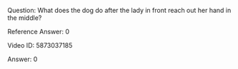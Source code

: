 Question: What does the dog do after the lady in front reach out her hand in the middle?

Reference Answer: 0

Video ID: 5873037185

Answer: 0

